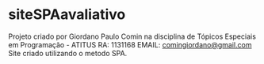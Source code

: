 # siteSPAavaliativo
Projeto criado por Giordano Paulo Comin na disciplina de Tópicos Especiais em Programação - ATITUS
RA: 1131168
EMAIL: comingiordano@gmail.com
Site criado utilizando o metodo SPA.
